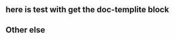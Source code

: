 ## here is test with get the doc-templite block


<!-- doc-templite START generated -->
<!-- docTempliteId = 'readme' -->
<!-- name = 'yobrave' -->
<!-- age = 18 -->
<!-- doc-templite END generated -->


## Other else